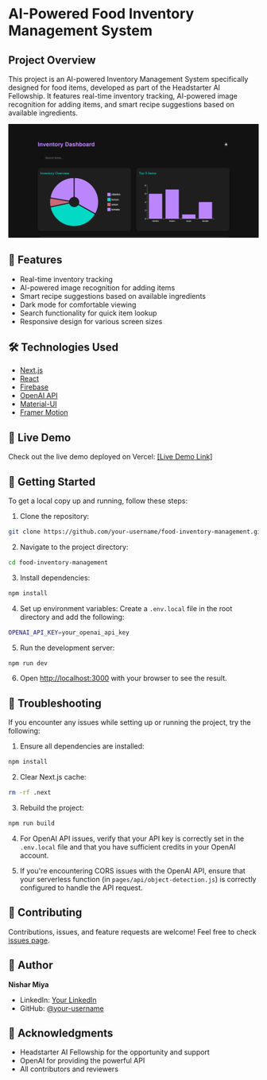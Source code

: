 # AI-Powered Food Inventory Management System

## Project Overview

This project is an AI-powered Inventory Management System specifically designed for food items, developed as part of the Headstarter AI Fellowship. It features real-time inventory tracking, AI-powered image recognition for adding items, and smart recipe suggestions based on available ingredients.

![Dashboard Screenshot](image.png)

## 🌟 Features

- Real-time inventory tracking
- AI-powered image recognition for adding items
- Smart recipe suggestions based on available ingredients
- Dark mode for comfortable viewing
- Search functionality for quick item lookup
- Responsive design for various screen sizes

## 🛠️ Technologies Used

- [Next.js](https://nextjs.org/)
- [React](https://reactjs.org/)
- [Firebase](https://firebase.google.com/)
- [OpenAI API](https://openai.com/api/)
- [Material-UI](https://material-ui.com/)
- [Framer Motion](https://www.framer.com/motion/)

## 🚀 Live Demo

Check out the live demo deployed on Vercel: [\[Live Demo Link\]](https://inventory-management-ochre.vercel.app/)

## 🏁 Getting Started

To get a local copy up and running, follow these steps:

1. Clone the repository:


```bash
git clone https://github.com/your-username/food-inventory-management.git
```

2. Navigate to the project directory:

```bash
cd food-inventory-management
```

3. Install dependencies:
```bash
npm install
```

4. Set up environment variables:
Create a `.env.local` file in the root directory and add the following:

```bash
OPENAI_API_KEY=your_openai_api_key
```

5. Run the development server:

```bash
npm run dev
```

6. Open [http://localhost:3000](http://localhost:3000) with your browser to see the result.

## 🐛 Troubleshooting

If you encounter any issues while setting up or running the project, try the following:

1. Ensure all dependencies are installed:
```bash
npm install
```

2. Clear Next.js cache:
```bash
rm -rf .next
```

3. Rebuild the project:
```bash
npm run build
```

4. For OpenAI API issues, verify that your API key is correctly set in the `.env.local` file and that you have sufficient credits in your OpenAI account.

6. If you're encountering CORS issues with the OpenAI API, ensure that your serverless function (in `pages/api/object-detection.js`) is correctly configured to handle the API request.

## 🤝 Contributing

Contributions, issues, and feature requests are welcome! Feel free to check [issues page](https://github.com/miyannishar/inventory-management/issues).


## 👤 Author

**Nishar Miya**

- LinkedIn: [Your LinkedIn](https://www.linkedin.com/in/nishar-miya/)
- GitHub: [@your-username](https://github.com/miyannishar)

## 🙏 Acknowledgments

- Headstarter AI Fellowship for the opportunity and support
- OpenAI for providing the powerful API
- All contributors and reviewers
